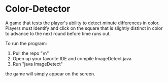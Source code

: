 # Color-Detector
A game that tests the player's ability to detect minute differences in color. Players must identify and click on the square that is slightly distinct in color to advance to the next round before time runs out. 

To run the program:<br/>
1. Pull the repo "\n"<br/>
2. Open up your favorite IDE and compile ImageDetect.java<br/>
3. Run "java ImageDetect"<br/>

the game will simply appear on the screen.
